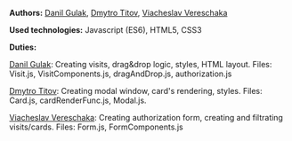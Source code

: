 **Authors:** [Danil Gulak](https://gitlab.com/DanilGulak), [Dmytro Titov](https://gitlab.com/DmytroTitov), [Viacheslav Vereschaka](https://gitlab.com/vereschaka.slava)

**Used technologies:** Javascript (ES6), HTML5, CSS3

**Duties:**

[Danil Gulak](https://gitlab.com/DanilGulak): Creating visits, drag&drop logic, styles, HTML layout. Files: Visit.js, VisitComponents.js, dragAndDrop.js, authorization.js

[Dmytro Titov](https://gitlab.com/DmytroTitov): Creating modal window, card's rendering, styles. Files: Card.js, cardRenderFunc.js, Modal.js.

[Viacheslav Vereschaka](https://gitlab.com/vereschaka.slava): Creating authorization form, creating and filtrating visits/cards. Files: Form.js, FormComponents.js

